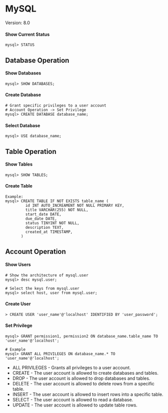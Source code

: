 # MySQL

Version: 8.0



#### Show Current Status

```
mysql> STATUS
```



## Database Operation

#### Show Databases

```
mysql> SHOW DATABASES;
```



#### Create Database

```
# Grant specific privileges to a user account
# Account Operation -> Set Privilege
mysql> CREATE DATABASE database_name;
```



#### Select Database

```
mysql> USE database_name;
```



## Table Operation

#### Show Tables

```
mysql> SHOW TABLES;
```



#### Create Table

```
Example:
mysql> CREATE TABLE IF NOT EXISTS table_name (
	     id INT AUTO_INCREAMENT NOT NULL PRIMARY KEY,
	     title VARCHAR(255) NOT NULL,
         start_date DATE,
         due_date DATE,
         status TINYINT NOT NULL,
         description TEXT,
         created_at TIMESTAMP,
	   )
```



## Account Operation

#### Show Users

```
# Show the architecture of mysql.user
mysql> desc mysql.user;

# Select the keys from mysql.user
mysql> select host, user from mysql.user;
```



#### Create User

```
> CREATE USER 'user_name'@'localhost' IDENTIFIED BY 'user_password';
```



#### Set Privilege

```
mysql> GRANT permission1, permission2 ON database_name.table_name TO 'user_name'@'localhost';

# Example 
mysql> GRANT ALL PRIVILEGES ON database_name.* TO 'user_name'@'localhost';
```

* ALL PRIVILEGES - Grants all privileges to a user account.
* CREATE - The user account is allowed to create databases and tables.
* DROP - The user account is allowed to drop databases and tables.
* DELETE - The user account is allowed to delete rows from a specific table.
* INSERT - The user account is allowed to insert rows into a specific table.
* SELECT - The user account is allowed to read a database.
* UPDATE - The user account is allowed to update table rows.